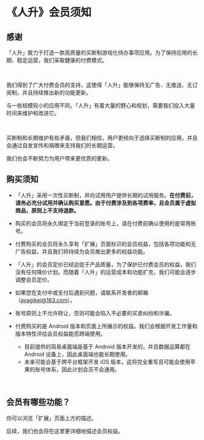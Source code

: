 # 《人升》会员须知

## 感谢

「人升」致力于打造一款高质量的买断制游戏化待办事项应用。为了保持应用的长期、稳定运营，我们采取健康的付费模式。

<br/>

我们得到了广大付费会员的支持，这使得「人升」能够保持无广告、无推送、无订阅制，并且持续推出新的功能更新。

与一些规模较小的应用不同，「人升」有着大量的野心和规划，需要我们投入大量时间来维护和改进它。

<br/>

买断制和长期维护有些矛盾，但我们相信，用户更倾向于选择买断制的应用，并且会通过自发宣传和捐赠来支持我们的长期运营。

我们也会不断努力为用户带来更优质的更新。



## 购买须知

- 「人升」采用一次性买断制，并向试用用户提供长期的试用服务。**在付费前，请务必充分试用并确认购买意愿。由于付费涉及到各项费率，且会员属于虚拟商品，原则上不支持退款。**

- 购买的会员将永久绑定于当前登录的账号上，请在付费前确认使用的是常用账号。
- 付费购买的会员将永久享有「扩展」页面标识的会员权益，包括各项功能和无广告权益，并且我们将持续为会员推出更多的权益功能。
- 「人升」的会员定价已经远低于产品质量，为了保护已付费会员的权益，我们没有任何降价计划。而随着「人升」的运营成本和功能扩充，我们可能会逐步调整会员定价。
- 如果您在支付中或支付后遇到问题，请联系开发者的邮箱（[ayagikei@163.com](mailto:ayagikei@163.com)）。
- 账号原则上不允许转让，否则可能会陷入不必要的买卖纠纷和诈骗。
- 付费购买的是 Android 版本和页面上所展示的权益。我们会根据开发工作量和版本特性评估会员权益能否跨端使用。
  - 目前提供的简易桌面端是基于 Android 版本开发的，并且数据运算都在 Android 设备上，因此桌面端也能长期使用。
  - 未来可能会基于跨平台框架开发 iOS 版本，这将完全重写且可能会使用苹果的账号体系，因此计划会员不会通用。

<br/>

## 会员有哪些功能？

你可以浏览「扩展」页面上方的描述。

后续，我们也会将在这里更详细地描述会员权益。